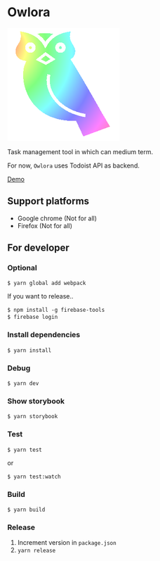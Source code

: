 # Owlora

<img src="./owlora.png" />

Task management tool in which can medium term.

For now, `Owlora` uses Todoist API as backend.

[Demo](https://owlora-mamansoft.firebaseapp.com/)

## Support platforms

* Google chrome (Not for all)
* Firefox (Not for all)

## For developer

### Optional

```
$ yarn global add webpack
```

If you want to release..

```
$ npm install -g firebase-tools
$ firebase login
```

### Install dependencies

```
$ yarn install
```

### Debug

```
$ yarn dev
```

### Show storybook

```
$ yarn storybook
```

### Test

```
$ yarn test
```

or

```
$ yarn test:watch
```

### Build

```
$ yarn build
```

### Release

1. Increment version in `package.json`
2. `yarn release`
 
